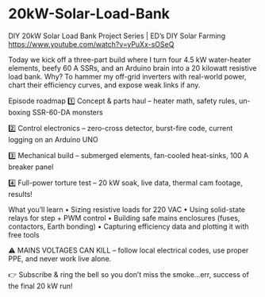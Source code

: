 # 20kW-Solar-Load-Bank
DIY 20kW Solar Load Bank
Project Series | ED’s DIY Solar Farming https://www.youtube.com/watch?v=yPuXx-sOSeQ

Today we kick off a three-part build where I turn four 4.5 kW water-heater elements, beefy 60 A SSRs, and an Arduino brain into a 20 kilowatt resistive load bank. Why? To hammer my off-grid inverters with real-world power, chart their efficiency curves, and expose weak links if any.

Episode roadmap
1️⃣ Concept & parts haul – heater math, safety rules, un-boxing SSR-60-DA monsters

2️⃣ Control electronics – zero-cross detector, burst-fire code, current logging on an Arduino UNO

3️⃣ Mechanical build – submerged elements, fan-cooled heat-sinks, 100 A breaker panel

4️⃣ Full-power torture test – 20 kW soak, live data, thermal cam footage, results!

What you’ll learn
• Sizing resistive loads for 220 VAC
• Using solid-state relays for step + PWM control
• Building safe mains enclosures (fuses, contactors, Earth bonding)
• Capturing efficiency data and plotting it with free tools

⚠️ MAINS VOLTAGES CAN KILL – follow local electrical codes, use proper PPE, and never work live alone.

👉 Subscribe & ring the bell so you don’t miss the smoke…err, success of the final 20 kW run!
